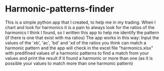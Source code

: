 # Harmonic-patterns-finder
This is a simple python app that I created, to help me in my trading. When I chart and look for harmonics it is a pain to always look for the ratios of the harmonics I think I found, so I written this app to help me identify the pattern (if there is one that exist with ma ratios)
The app works in this way:
Input the values of the 'xb', 'ac', 'bd' and 'xd of the ratios you think can match a harmonic pattern and the app will check in the excel file "harmonics.xlsx" with predifined values of a harmonic patterns to find a match from your values and print the result if it found a harmonic or more than one (as it is possible your values to match more than one harmonic pattern)
